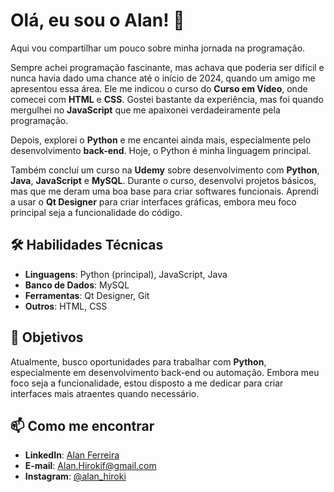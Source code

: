 # Olá, eu sou o Alan! 👋

Aqui vou compartilhar um pouco sobre minha jornada na programação.

Sempre achei programação fascinante, mas achava que poderia ser difícil e nunca havia dado uma chance até o início de 2024, quando um amigo me apresentou essa área. Ele me indicou o curso do **Curso em Vídeo**, onde comecei com **HTML** e **CSS**. Gostei bastante da experiência, mas foi quando mergulhei no **JavaScript** que me apaixonei verdadeiramente pela programação. 

Depois, explorei o **Python** e me encantei ainda mais, especialmente pelo desenvolvimento **back-end**. Hoje, o Python é minha linguagem principal. 

Também concluí um curso na **Udemy** sobre desenvolvimento com **Python**, **Java**, **JavaScript** e **MySQL**. Durante o curso, desenvolvi projetos básicos, mas que me deram uma boa base para criar softwares funcionais. Aprendi a usar o **Qt Designer** para criar interfaces gráficas, embora meu foco principal seja a funcionalidade do código. 

## 🛠️ Habilidades Técnicas
- **Linguagens**: Python (principal), JavaScript, Java
- **Banco de Dados**: MySQL
- **Ferramentas**: Qt Designer, Git
- **Outros**: HTML, CSS

## 🚀 Objetivos
Atualmente, busco oportunidades para trabalhar com **Python**, especialmente em desenvolvimento back-end ou automação. Embora meu foco seja a funcionalidade, estou disposto a me dedicar para criar interfaces mais atraentes quando necessário.

## 📫 Como me encontrar
- **LinkedIn**: [Alan Ferreira](https://www.linkedin.com/in/alan-ferreira-273372353/)
- **E-mail**: Alan.Hirokif@gmail.com
- **Instagram**: [@alan_hiroki](https://www.instagram.com/alan_hiroki/)
